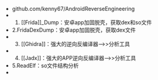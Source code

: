 - github.com/kenny67/AndroidReverseEngineering
- 1. [[Frida]]_Dump：安卓app加固脱壳，获取dex和so文件
- 2.FridaDexDump：安卓app加固脱壳，获取dex文件
- 3. [[Ghidra]]：强大的逆向反编译器-->>分析工具
- 4. [[Jadx]]：强大的APP逆向反编译器-->>分析工具
- 5.ReadElf：so文件结构分析
-